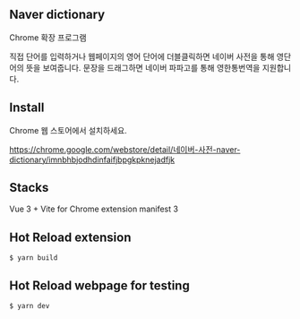 ## Naver dictionary
Chrome 확장 프로그램

직접 단어를 입력하거나 웹페이지의 영어 단어에 더블클릭하면 네이버 사전을 통해 영단어의 뜻을 보여줍니다. 문장을 드래그하면 네이버 파파고를 통해 영한통번역을 지원합니다.


## Install
Chrome 웹 스토어에서 설치하세요.

https://chrome.google.com/webstore/detail/네이버-사전-naver-dictionary/imnbhbjodhdinfaifjbpgkpknejadfjk


## Stacks
Vue 3 + Vite for Chrome extension manifest 3


## Hot Reload extension
    $ yarn build


## Hot Reload webpage for testing
    $ yarn dev
